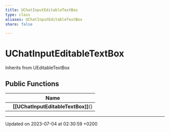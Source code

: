 ```yaml
---
title: UChatInputEditableTextBox
type: class
aliases: UChatInputEditableTextBox
share: false

---
```


# UChatInputEditableTextBox





Inherits from UEditableTextBox

## Public Functions

|                | Name           |
| -------------- | -------------- |
| | **[[UChatInputEditableTextBox]]**() |

-------------------------------

Updated on 2023-07-04 at 02:30:59 +0200